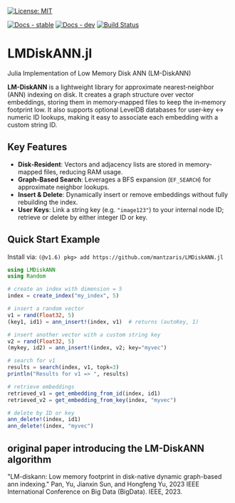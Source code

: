[![License: MIT](https://img.shields.io/badge/License-MIT-green.svg)](LICENSE) 
<!-- [![Documentation](https://img.shields.io/badge/docs-stable-blue.svg)](https://mantzaris.github.io/LMDiskANN.jl/)  -->
[![Docs - stable](https://img.shields.io/badge/docs-stable-blue.svg)](https://mantzaris.github.io/LMDiskANN.jl/stable)
[![Docs - dev](https://img.shields.io/badge/docs-dev-blue.svg)](https://mantzaris.github.io/LMDiskANN.jl/dev)
[![Build Status](https://github.com/mantzaris/LMDiskANN.jl/actions/workflows/ci.yml/badge.svg?branch=main&refresh=1)](https://github.com/mantzaris/LMDiskANN.jl/actions)

# LMDiskANN.jl
Julia Implementation of Low Memory Disk ANN (LM-DiskANN)

**LM-DiskANN** is a lightweight library for approximate nearest‐neighbor (ANN) indexing on disk. It creates a graph structure over vector embeddings, storing them in memory‐mapped files to keep the in‐memory footprint low. It also supports optional LevelDB databases for user‐key ↔ numeric ID lookups, making it easy to associate each embedding with a custom string ID.

## Key Features
- **Disk‐Resident**: Vectors and adjacency lists are stored in memory‐mapped files, reducing RAM usage.
- **Graph‐Based Search**: Leverages a BFS expansion (`EF_SEARCH`) for approximate neighbor lookups.
- **Insert & Delete**: Dynamically insert or remove embeddings without fully rebuilding the index.
- **User Keys**: Link a string key (e.g. `"image123"`) to your internal node ID; retrieve or delete by either integer ID or key.

## Quick Start Example


Install via: `(@v1.6) pkg> add https://github.com/mantzaris/LMDiskANN.jl`

```julia
using LMDiskANN
using Random

# create an index with dimension = 5
index = create_index("my_index", 5)

# insert a random vector
v1 = rand(Float32, 5)
(key1, id1) = ann_insert!(index, v1)  # returns (autoKey, 1)

# insert another vector with a custom string key
v2 = rand(Float32, 5)
(mykey, id2) = ann_insert!(index, v2; key="myvec")

# search for v1
results = search(index, v1, topk=3)
println("Results for v1 => ", results)

# retrieve embeddings
retrieved_v1 = get_embedding_from_id(index, id1)
retrieved_v2 = get_embedding_from_key(index, "myvec")

# delete by ID or key
ann_delete!(index, id1)
ann_delete!(index, "myvec")
```

## original paper introducing the LM-DiskANN algorithm
"LM-diskann: Low memory footprint in disk-native dynamic graph-based ann indexing." Pan, Yu, Jianxin Sun, and Hongfeng Yu, 2023 IEEE International Conference on Big Data (BigData). IEEE, 2023.
